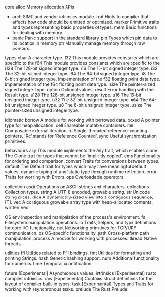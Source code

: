 core
    alloc		Memory allocation APIs
  * arch		SIMD and vendor intrinsics module.
    hint		Hints to compiler that affects how code should be emitted or optimized.
    marker		Primitive traits and types representing basic properties of types.
    mem			Basic functions for dealing with memory.
  * panic		Panic support in the standard library.
	pin			Types which pin data to its location in memory
	ptr			Manually manage memory through raw pointers.

types
	char		A character type.
	f32	        This module provides constants which are specific to the
	f64	        This module provides constants which are specific to the
	i128		The 128-bit signed integer type.
	i16			The 16-bit signed integer type.
	i32			The 32-bit signed integer type.
	i64			The 64-bit signed integer type.
	i8			The 8-bit signed integer type.
				implementation of the f32 floating point data type.
			    implementation of the f64 floating point data type.
	isize		The pointer-sized signed integer type.
	option		Optional values.
	result		Error handling with the Result type.
	u128		The 128-bit unsigned integer type.
	u16			The 16-bit unsigned integer type.
	u32			The 32-bit unsigned integer type.
	u64			The 64-bit unsigned integer type.
	u8			The 8-bit unsigned integer type.
	usize		The pointer-sized unsigned integer type.

idiomatic
	borrow		A module for working with borrowed data.
	boxed		A pointer type for heap allocation.
	cell		Shareable mutable containers.
	iter		Composable external iteration.
	rc			Single-threaded reference-counting pointers. 'Rc' stands for 'Reference Counted'.
	sync		Useful synchronization primitives.

behaviours
	any			This module implements the Any trait, which enables
	clone		The Clone trait for types that cannot be 'implicitly copied'.
	cmp			Functionality for ordering and comparison.
	convert	    Traits for conversions between types.
	default	    The Default trait for types which may have meaningful default values.
			    dynamic typing of any 'static type through runtime reflection.
	error	    Traits for working with Errors.
	ops			Overloadable operators.

collection
	ascii		Operations on ASCII strings and characters.
	collections	Collection types.
	string		A UTF-8 encoded, growable string.
	str			Unicode string slices.
	slice		A dynamically-sized view into a contiguous sequence, [T].
	vec			A contiguous growable array type with heap-allocated contents, written Vec<T>.

OS
	env	        Inspection and manipulation of the process's environment.
	fs	        Filesystem manipulation operations.
	io			Traits, helpers, and type definitions for core I/O functionality.
	net			Networking primitives for TCP/UDP communication.
	os			OS-specific functionality.
	path		Cross-platform path manipulation.
	process		A module for working with processes.
	thread		Native threads.

utilities
	ffi	        Utilities related to FFI bindings.
	fmt	        Utilities for formatting and printing Strings.
	hash		Generic hashing support.
	num			Additional functionality for numerics.
	time		Temporal quantification.

future		[Experimental] Asynchronous values.
intrinsics	[Experimental] rustc compiler intrinsics.
raw			[Experimental] Contains struct definitions for the layout of compiler built-in types.
task		[Experimental] Types and Traits for working with asynchronous tasks.
prelude		The Rust Prelude.
